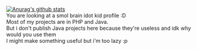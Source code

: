 [![Anurag's github stats](https://github-readme-stats.vercel.app/api?username=mmm545&theme=nord)](https://github.com/anuraghazra/github-readme-stats)\
You are looking at a smol brain idot kid profile :D\
Most of my projects are in PHP and Java.\
But i don't publish Java projects here because they're useless and idk why would you use them\
I might make something useful but i'm too lazy :p
